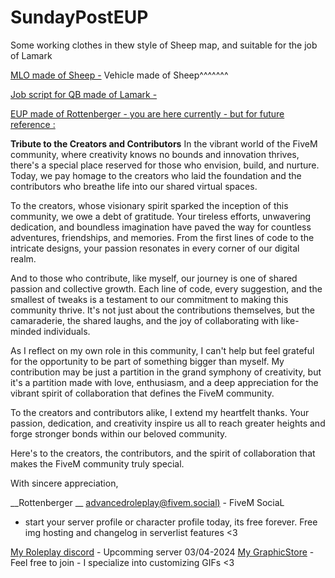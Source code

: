 # SundayPostEUP
Some working clothes in thew style of Sheep map, and suitable for the job of Lamark

[MLO made of Sheep -](https://github.com/cmgjones1231/Sheep-FreeReleases)
Vehicle made of Sheep^^^^^^^

[Job script for QB made of Lamark -](https://github.com/LamaarK/amari-icecreamshop)


[EUP made of Rottenberger - you are here currently - but for future reference : ](https://github.com/iplayer1337fivem/SundayPostEUP/)



**Tribute to the Creators and Contributors**
In the vibrant world of the FiveM community, where creativity knows no bounds and innovation thrives, there's a special place reserved for those who envision, build, and nurture. Today, we pay homage to the creators who laid the foundation and the contributors who breathe life into our shared virtual spaces.

To the creators, whose visionary spirit sparked the inception of this community, we owe a debt of gratitude. Your tireless efforts, unwavering dedication, and boundless imagination have paved the way for countless adventures, friendships, and memories. From the first lines of code to the intricate designs, your passion resonates in every corner of our digital realm.

And to those who contribute, like myself, our journey is one of shared passion and collective growth. Each line of code, every suggestion, and the smallest of tweaks is a testament to our commitment to making this community thrive. It's not just about the contributions themselves, but the camaraderie, the shared laughs, and the joy of collaborating with like-minded individuals.

As I reflect on my own role in this community, I can't help but feel grateful for the opportunity to be part of something bigger than myself. My contribution may be just a partition in the grand symphony of creativity, but it's a partition made with love, enthusiasm, and a deep appreciation for the vibrant spirit of collaboration that defines the FiveM community.

To the creators and contributors alike, I extend my heartfelt thanks. Your passion, dedication, and creativity inspire us all to reach greater heights and forge stronger bonds within our beloved community.

Here's to the creators, the contributors, and the spirit of collaboration that makes the FiveM community truly special.

With sincere appreciation,

__Rottenberger __
 [advancedroleplay@fivem.social)](https://fivem.social/@advancedroleplay) - FiveM SociaL 
 - start your server profile or character profile today, its free forever. Free img hosting and changelog in serverlist features <3
 
 [My Roleplay discord](https://discord.com/invite/advancedroleplay) - Upcomming server 03/04-2024
 [My GraphicStore](https://discord.gg/6W4jGY8B) - Feel free to join - I specialize into customizing GIFs <3
 
 




